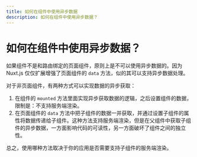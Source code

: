 ```yaml
---
title: 如何在组件中使用异步数据
description: 如何在组件中使用异步数据？
---
```


# 如何在组件中使用异步数据？

如果组件不是和路由绑定的页面组件，原则上是不可以使用异步数据的。因为 Nuxt.js 仅仅扩展增强了页面组件的 `data` 方法，似的其可以支持异步数据处理。

对于非页面组件，有两种方式可以实现数据的异步获取：

1. 在组件的 `mounted` 方法里面实现异步获取数据的逻辑，之后设置组件的数据，限制是：不支持服务端渲染。
2. 在页面组件的 `data` 方法中把子组件的数据一并获取，并通过设置子组件的属性将数据传递给子组件。这种方法支持服务端渲染，但是在父组件中获取子组件的异步数据，一方面影响代码的可读性，另一方面破坏了组件之间的独立性。

总之，使用哪种方法取决于你的应用是否需要支持子组件的服务端渲染。
